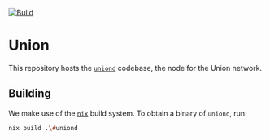 [![Build](https://github.com/UnionFi/union/actions/workflows/build.yml/badge.svg)](https://github.com/UnionFi/union/actions/workflows/build.yml)

# Union

This repository hosts the [`uniond`](./uniond/) codebase, the node for the Union network.

## Building

We make use of the [`nix`](https://nixos.org/) build system. To obtain a binary of `uniond`, run:

```bash
nix build .\#uniond
```
